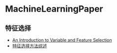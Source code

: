 # MachineLearningPaper

## 特征选择
- [An Introduction to Variable and Feature Selection](http://www.jmlr.org/papers/volume3/guyon03a/guyon03a.pdf)
- [特征选择方法综述](docs/FeatureSelection/特征选择方法综述.pdf)
